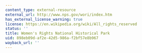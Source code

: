 ```yaml
---
content_type: external-resource
external_url: http://www.nps.gov/wori/index.htm
has_external_license_warning: true
license: https://en.wikipedia.org/wiki/All_rights_reserved
status: ''
title: Women's Rights National Historical Park
uid: 898eb09d-af2e-42d5-986a-f2bf57e8b967
wayback_url: ''
---
```

